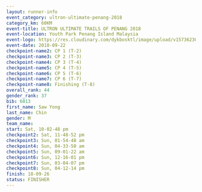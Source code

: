 ```yaml
---
layout: runner-info 
event_category: ultron-ultimate-penang-2018 
category_km: 60KM 
event-title: ULTRON ULTIMATE TRAILS OF PENANG 2018 
event-location: Youth Park Penang Island Malaysia 
event-logo: https://res.cloudinary.com/dykbosktl/image/upload/v1573623002/Logo/ULTRO_2018_LOGO_btp5xw.jpg 
event-date: 2018-09-22 
checkpoint-name2: CP 1 (T-2) 
checkpoint-name3: CP 2 (T-3) 
checkpoint-name4: CP 3 (T-4) 
checkpoint-name5: CP 4 (T-5) 
checkpoint-name6: CP 5 (T-6) 
checkpoint-name7: CP 6 (T-7) 
checkpoint-name8: Finishing (T-8) 
overall_rank: 44
gender_rank: 37
bib: 6013
first_name: Saw Yong
last_name: Chin
gender: M
team_name: 
start: Sat, 10-02-48 pm
checkpoint2: Sat, 11-48-52 pm
checkpoint3: Sun, 01-54-48 am
checkpoint4: Sun, 04-33-50 am
checkpoint5: Sun, 09-01-22 am
checkpoint6: Sun, 12-16-01 pm
checkpoint7: Sun, 03-04-07 pm
checkpoint8: Sun, 04-12-14 pm
finish: 18-09-26
status: FINISHER
---
```

